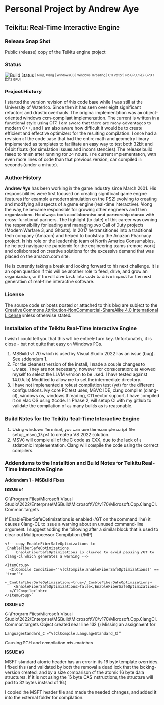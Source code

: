 
# Personal Project by Andrew Aye

## Teikitu: Real-Time Interactive Engine

### Release Snap Shot

Public (release) copy of the Teikitu engine project

### Status

![Build Status](https://github.com/aaye/teikitu_release/actions/workflows/ninja-clang.yml/badge.svg) <sup><sub>| Ninja, Clang | Windows OS | Windows Threading | C11 Vector | No GPU / REF GPU / DX12 GPU |</sub></sup>

### Project History

I started the version revision of this code base while I was still at the University of Waterloo. Since 
then it has seen over eight significant refactors and drastic overhauls. The original implementation was
an object-oriented windows com-compliant implementation. The current is written in a functional style
using C17. I am aware that there are many advantages to modern C++, and I am also aware how difficult
it would be to create efficient and effective optimizers for the resulting compilation. I once had a
 revision of the code base that had the entire math and geometry library implemented as templates to
 facilitate an easy way to test both 32bit and 64bit floats (for simulation issues and inconsistencies).
 The release build failed to finish after running for 24 hours. The current implementation, with even
 more lines of code than that previous version, can compiled in seconds (under a minute).

### Author History

**Andrew Aye** has been working in the game industry since March 2001. His responsibilities were first
focused on creating significant game engine features (for example a modern simulation on the PS2) evolving
to creating and modifying all aspects of a game engine (real-time interactive). Along the way, he became
responsible for growing other engineers and then organizations. He always took a collaborative and
partnership stance with cross-functional partners. The highlight (to date) of this career was owning the
responsibility for leading and managing two Call of Duty projects (Modern Warfare 3, and Ghosts). In 2017
he transitioned into a traditional tech company (Amazon) and helped to bootstrap the Amazon Pharmacy
project. In his role on the leadership team of North America Consumables, he helped navigate the pandemic
for the engineering teams (remote work) and collaborated on creative solutions for the excessive demand
that was placed on the amazon.com site.

He is currently taking a break and looking forward to his next challenge. It is an open question if this
will be another role to feed, drive, and grow an organization, or if he will dive back into code to drive
impact for the next generation of real-time interactive software.

### License

The source code snippets posted or attached to this blog are subject to the [Creative Commons Attribution-NonCommercial-ShareAlike 4.0 International License](http://creativecommons.org/licenses/by-nc-sa/4.0/) unless otherwise stated.

### Installation of the Teikitu Real-Time Interactive Engine

I wish I could tell you that this will be entirely turn key. Unfortunately, it is close - but not quite that easy on Windows PCs.
1. MSBuild v1.70 which is used by Visual Studio 2022 has an issue (bug). See addendum 1.
2. For the cleanest version of the install, I made a couple changes to CMake. They are not necessary, however for consideration:
    a) Allowed myself to select the LLVM version to be used. I have tested against 14.0.5.
    b) Modified to allow me to set the intermediate directory.
3. I have not implemented a robust compilation test (yet) for the different configurations. My core PC test uses,
    MSVC IDE, clang compiler (clang-cl), windows os, windows threading, C11 vector support.
    I have compiled it on Mac OS using Xcode. In Phase 2, will setup CI with my github to validate the compilation of as many builds as is reasonable.

### Build Notes for the Teikitu Real-Time Interactive Engine

1. Using windows Terminal, you can use the example script file setup_msvc_17.ps1 to create a VS 2022 solution.
2. MSVC will compile all of the C code as CXX, due to the lack of a stdatomic implementation. Clang will compile the code using the correct compilers.

### Addendums to the Installtion and Build Notes for Teikitu Real-Time Interactive Engine

**Addendum 1 - MSBuild Fixes**

**ISSUE #1**

C:\Program Files\Microsoft Visual Studio\2022\Enterprise\MSBuild\Microsoft\VC\v170\Microsoft.Cpp.ClangCl.Common.targets

If EnableFiberSafeOptimizations is enabled (/GT on the command line) it causes Clang-CL to issue a warning about an unused command-line argument. I suggest adding the following after a similar block that is used to clear out Multiprocessor Compilation (/MP)

```
<!-- copy EnableFiberSafeOptimizations to _EnableFiberSafeOptimizations.
     EnableFiberSafeOptimizations is cleared to avoid passing /GT to clang-cl which generates a warning -->

<ItemGroup>
  <ClCompile Condition="'%(ClCompile.EnableFiberSafeOptimizations)' == 'true'">
    <_EnableFiberSafeOptimizations>true</_EnableFiberSafeOptimizations>
    <EnableFiberSafeOptimizations>false</EnableFiberSafeOptimizations>
  </ClCompile>`<br>
</ItemGroup>`
```

**ISSUE #2**

C:\Program Files\Microsoft Visual Studio\2022\Enterprise\MSBuild\Microsoft\VC\v170\Microsoft.Cpp.ClangCl.Common.targets
Object created near line 132 (<!-- Precompiled headers - need to build them first -->)
Missing an assignment for

```
LanguageStandard_C =“%(ClCompile.LanguageStandard_C)”
```

Causing PCH and compilation mis-matches

**ISSUE #3**

MSFT standard atomic header has an error in its 16 byte template overrides. I fixed this (and validated by both the removal a dead lock that the locking-version created, and by a size comparison of the atomic 16 byte data structures. If it is not using the 16 byte CAS instructions, the structure will pad to 32 bytes instead of 16.)

I copied the MSFT header file and made the needed changes, and added it into the external folder for compilation.
